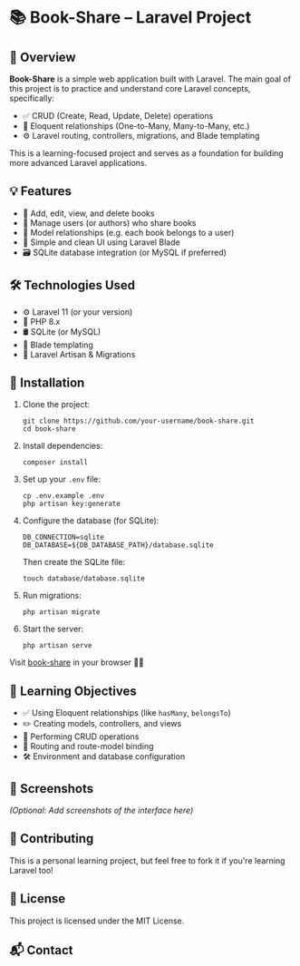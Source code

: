 <!DOCTYPE html>
<html lang="en">
<head>
  <meta charset="UTF-8">
  <title>Book-Share – Laravel Project</title>
</head>
<body>

  <h1>📚 Book-Share – Laravel Project</h1>

  <h2>📝 Overview</h2>
  <p>
    <strong>Book-Share</strong> is a simple web application built with Laravel. The main goal of this project is to practice and understand core Laravel concepts, specifically:
  </p>
  <ul>
    <li>✅ CRUD (Create, Read, Update, Delete) operations</li>
    <li>🔗 Eloquent relationships (One-to-Many, Many-to-Many, etc.)</li>
    <li>⚙️ Laravel routing, controllers, migrations, and Blade templating</li>
  </ul>
  <p>This is a learning-focused project and serves as a foundation for building more advanced Laravel applications.</p>

  <h2>💡 Features</h2>
  <ul>
    <li>📖 Add, edit, view, and delete books</li>
    <li>👤 Manage users (or authors) who share books</li>
    <li>🔁 Model relationships (e.g. each book belongs to a user)</li>
    <li>🧩 Simple and clean UI using Laravel Blade</li>
    <li>🗃️ SQLite database integration (or MySQL if preferred)</li>
  </ul>

  <h2>🛠️ Technologies Used</h2>
  <ul>
    <li>⚙️ Laravel 11 (or your version)</li>
    <li>🐘 PHP 8.x</li>
    <li>🛢️ SQLite (or MySQL)</li>
    <li>🎨 Blade templating</li>
    <li>🧪 Laravel Artisan & Migrations</li>
  </ul>

  <h2>📂 Installation</h2>
  <ol>
    <li>Clone the project:
      <pre><code>git clone https://github.com/your-username/book-share.git
cd book-share</code></pre>
    </li>
    <li>Install dependencies:
      <pre><code>composer install</code></pre>
    </li>
    <li>Set up your <code>.env</code> file:
      <pre><code>cp .env.example .env
php artisan key:generate</code></pre>
    </li>
    <li>Configure the database (for SQLite):
      <pre><code>DB_CONNECTION=sqlite
DB_DATABASE=${DB_DATABASE_PATH}/database.sqlite</code></pre>
      Then create the SQLite file:
      <pre><code>touch database/database.sqlite</code></pre>
    </li>
    <li>Run migrations:
      <pre><code>php artisan migrate</code></pre>
    </li>
    <li>Start the server:
      <pre><code>php artisan serve</code></pre>
    </li>
  </ol>
  <p>Visit <a href="https://book-share.fly.dev/books" target="_blank">book-share</a> in your browser 🧑‍💻</p>

  <h2>🧠 Learning Objectives</h2>
  <ul>
    <li>✅ Using Eloquent relationships (like <code>hasMany</code>, <code>belongsTo</code>)</li>
    <li>✏️ Creating models, controllers, and views</li>
    <li>🔁 Performing CRUD operations</li>
    <li>🧭 Routing and route-model binding</li>
    <li>🛠️ Environment and database configuration</li>
  </ul>

  <h2>📸 Screenshots</h2>
  <p><em>(Optional: Add screenshots of the interface here)</em></p>

  <h2>🤝 Contributing</h2>
  <p>This is a personal learning project, but feel free to fork it if you're learning Laravel too!</p>

  <h2>📄 License</h2>
  <p>This project is licensed under the MIT License.</p>

  <h2>📬 Contact</h2>


</body>
</html>
